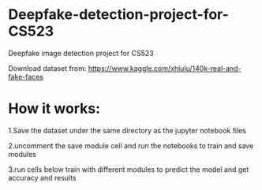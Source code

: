 # Deepfake-detection-project-for-CS523
Deepfake image detection project for CS523


Download dataset from: https://www.kaggle.com/xhlulu/140k-real-and-fake-faces

# How it works:

1.Save the dataset under the same directory as the jupyter notebook files

2.uncomment the save module cell and run the notebooks to train and save modules

3.run cells below train with different modules to predict the model and get accuracy and results
